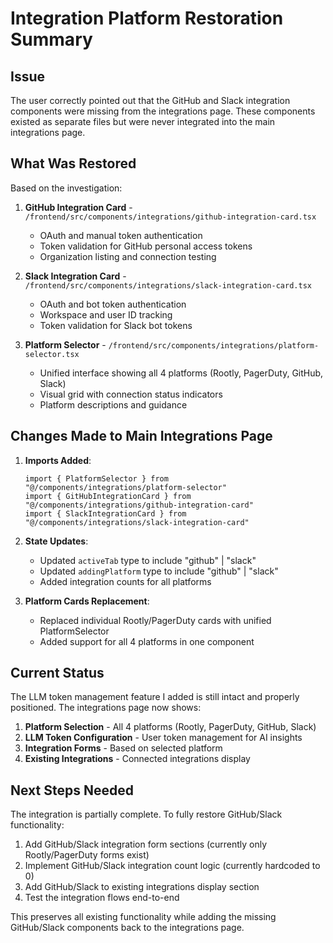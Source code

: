 # Integration Platform Restoration Summary

## Issue
The user correctly pointed out that the GitHub and Slack integration components were missing from the integrations page. These components existed as separate files but were never integrated into the main integrations page.

## What Was Restored
Based on the investigation:

1. **GitHub Integration Card** - `/frontend/src/components/integrations/github-integration-card.tsx`
   - OAuth and manual token authentication
   - Token validation for GitHub personal access tokens
   - Organization listing and connection testing

2. **Slack Integration Card** - `/frontend/src/components/integrations/slack-integration-card.tsx`
   - OAuth and bot token authentication
   - Workspace and user ID tracking
   - Token validation for Slack bot tokens

3. **Platform Selector** - `/frontend/src/components/integrations/platform-selector.tsx`
   - Unified interface showing all 4 platforms (Rootly, PagerDuty, GitHub, Slack)
   - Visual grid with connection status indicators
   - Platform descriptions and guidance

## Changes Made to Main Integrations Page

1. **Imports Added**:
   ```tsx
   import { PlatformSelector } from "@/components/integrations/platform-selector"
   import { GitHubIntegrationCard } from "@/components/integrations/github-integration-card"
   import { SlackIntegrationCard } from "@/components/integrations/slack-integration-card"
   ```

2. **State Updates**:
   - Updated `activeTab` type to include "github" | "slack"
   - Updated `addingPlatform` type to include "github" | "slack"
   - Added integration counts for all platforms

3. **Platform Cards Replacement**:
   - Replaced individual Rootly/PagerDuty cards with unified PlatformSelector
   - Added support for all 4 platforms in one component

## Current Status
The LLM token management feature I added is still intact and properly positioned. The integrations page now shows:

1. **Platform Selection** - All 4 platforms (Rootly, PagerDuty, GitHub, Slack)
2. **LLM Token Configuration** - User token management for AI insights
3. **Integration Forms** - Based on selected platform
4. **Existing Integrations** - Connected integrations display

## Next Steps Needed
The integration is partially complete. To fully restore GitHub/Slack functionality:

1. Add GitHub/Slack integration form sections (currently only Rootly/PagerDuty forms exist)
2. Implement GitHub/Slack integration count logic (currently hardcoded to 0)
3. Add GitHub/Slack to existing integrations display section
4. Test the integration flows end-to-end

This preserves all existing functionality while adding the missing GitHub/Slack components back to the integrations page.